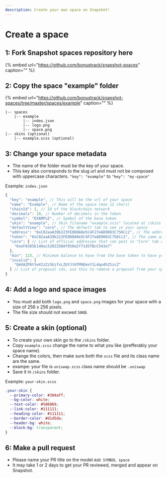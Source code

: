 ```yaml
---
description: Create your own space on Snapshot!
---
```


# Create a space

## **1: Fork Snapshot spaces repository here**

{% embed url="https://github.com/bonustrack/snapshot-spaces" caption="" %}

## **2: Copy the space "example" folder**

{% embed url="https://github.com/bonustrack/snapshot-spaces/tree/master/spaces/example" caption="" %}

```text
|-- spaces
    |-- example
        |-- index.json
        |-- logo.png
        |-- space.png
|-- skins (optional)
    |-- example.scss (optional)
```

## **3: Change your space metadata**

* The name of the folder must be the key of your space.
* This key also corresponds to the slug url and must not be composed with uppercase characters. `"key": "example"` to `"key": "my-space"`

Example: `index.json`

```javascript
{
  "key": "example", // This will be the url of your space
  "name": "Example", // Name of the space (max 12 chars)
  "chainId": 1, // ID of the blockchain network
  "decimals": 18, // Number of decimals in the token
  "symbol": "EXAMPLE", // Symbol of the base token
  "skin": "example", // Skin filename "example.scss" located at /skins folder 
  "defaultView": "core", // The default tab to see in your space
  "address": "0xC02aaA39b223FE8D0A0e5C4F27eAD9083C756Cc2", // The address of the base token
  "token": "0xC02aaA39b223FE8D0A0e5C4F27eAD9083C756Cc2", // The same address of the base token
  "core": [ // List of official addresses that can post in "Core" tab of your space
    "0xeF8305E140ac520225DAf050e2f71d5fBcC543e7"
  ],
  "min": 123, // Minimum balance to have from the base token to have your proposal visible in the space (unless the address is a core address)
  "invalid": [
    "QmXAZP8tYwX2zZz5EzfxLZUYJt6TM9EmxY1L4qodhZ5zcZ"
  ] // List of proposal ids, use this to remove a proposal from your space
}
```

## **4: Add a logo and space images**

* You must add both `logo.png` and `space.png` images for your space with a size of 256 x 256 pixels.
* The file size should not exceed `50KB`.

## **5: Create a skin \(optional\)**

* To create your own skin go to the `/skins` folder.
* Copy `example.scss` change the name to what you like \(prefferably your space name\).
* Change the colors, then make sure both the `scss` file and its class name are the same.
* exampe: your file is `uniswap.scss` class name should be `.uniswap`
* Save it in `/skins` folder.

Example: `your-skin.scss`

```css
.your-skin {
  --primary-color: #384aff;
  --bg-color: white;
  --text-color: #586069;
  --link-color: #111111;
  --heading-color: #111111;
  --border-color: #d1d5da;
  --header-bg: white;
  --block-bg: transparent;
}
```

## **6: Make a pull request**

* Please name your PR title on the model `Add SYMBOL space`
* It may take 1 or 2 days to get your PR reviewed, merged and appear on Snapshot.

